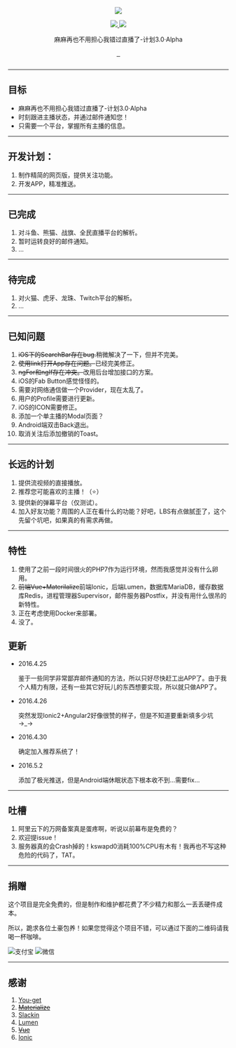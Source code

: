 <p align="center">
  <a href="http://www.lhzbxx.top">
    <img src="http://7xsz4e.com2.z0.glb.clouddn.com/logo.png">
  </a>
</p>
<p align="center">
  <a href="https://gitter.im/lhzbxx/Follow3?utm_source=badge&utm_medium=badge&utm_campaign=pr-badge&utm_content=badge">
    <img src="https://badges.gitter.im/lhzbxx/follow3.svg">
  </a>
  <a href="https://follow3-slackin.herokuapp.com/">
    <img src="https://follow3-slackin.herokuapp.com/badge.svg">
  </a>
</p>
<p align="center">麻麻再也不用担心我错过直播了-计划3.0·Alpha</p>
<p align="center">
  <a href="https://github.com/lhzbxx/Follow3/issues">
    <img src="https://img.shields.io/github/issues/lhzbxx/follow3.svg" alt="">
  </a>
  <a href="https://github.com/lhzbxx/Follow3/releases">
    <img src="https://img.shields.io/github/release/lhzbxx/follow3.svg" alt="">
  </a>
  <a href="https://github.com/lhzbxx/Follow3/releases">
    <img src="https://img.shields.io/github/downloads/lhzbxx/follow3/total.svg" alt="">
  </a>
</p>
<p align="center">
  <a href="http://www.wtfpl.net/">
    <img src="http://www.wtfpl.net/wp-content/uploads/2012/12/wtfpl-badge-1.png" alt="">
  </a>
</p>

---
## 目标

+ 麻麻再也不用担心我错过直播了-计划3.0·Alpha
+ 时刻跟进主播状态，并通过邮件通知您！
+ 只需要一个平台，掌握所有主播的信息。

---

## 开发计划：

1. 制作精简的网页版，提供关注功能。
2. 开发APP，精准推送。

---

## 已完成

1. 对斗鱼、熊猫、战旗、全民直播平台的解析。
2. 暂时运转良好的邮件通知。
3. ...

---

## 待完成

1. 对火猫、虎牙、龙珠、Twitch平台的解析。
2. ...

---

## 已知问题

1. <del>iOS下的SearchBar存在bug.</del>稍微解决了一下，但并不完美。
2. <del>使用link打开App存在问题。</del>已经完美修正。
3. <del>ngFor和ngIf存在冲突。</del>改用后台增加接口的方案。
4. iOS的Fab Button感觉怪怪的。
5. 需要对网络通信做一个Provider，现在太乱了。
6. 用户的Profile需要进行更新。
7. iOS的ICON需要修正。
8. 添加一个单主播的Modal页面？
9. Android端双击Back退出。
10. 取消关注后添加撤销的Toast。

---

## 长远的计划

1. 提供流视频的直接播放。
2. 推荐您可能喜欢的主播！（⭐️）
3. 提供新的弹幕平台（仅测试）。
4. 加入好友功能？周围的人正在看什么的功能？好吧，LBS有点做腻歪了，这个先留个坑吧，如果真的有需求再做。

---

## 特性

1. 使用了之前一段时间很火的PHP7作为运行环境，然而我感觉并没有什么卵用。
2. <del>前端Vue+Materilalize</del>前端Ionic，后端Lumen，数据库MariaDB，缓存数据库Redis，进程管理器Supervisor，邮件服务器Postfix，并没有用什么很吊的新特性。
3. 正在考虑使用Docker来部署。
4. 没了。

## 更新

* 2016.4.25

    鉴于一些同学非常鄙弃邮件通知的方法，所以只好尽快赶工出APP了。由于我个人精力有限，还有一些其它好玩儿的东西想要实现，所以就只做APP了。

* 2016.4.26

	突然发现Ionic2+Angular2好像很赞的样子，但是不知道要重新填多少坑 →_→
	
* 2016.4.30

	确定加入推荐系统了！
	
* 2016.5.2

	添加了极光推送，但是Android端休眠状态下根本收不到...需要fix...


---

## 吐槽

1. 阿里云下的万网备案真是蛋疼啊，听说以前幕布是免费的？
2. 欢迎提issue！
3. 服务器真的会Crash掉的！kswapd0消耗100%CPU有木有！我再也不写这种危险的代码了，TAT。

---

## 捐赠

这个项目是完全免费的，但是制作和维护都花费了不少精力和那么一丢丢硬件成本。

所以，跪求各位土豪包养！如果您觉得这个项目不错，可以通过下面的二维码请我喝一杯咖啡。

![支付宝](http://7xsz4e.com2.z0.glb.clouddn.com/alipay_10.jpg?imageView/2/w/250)
![微信](http://7xsz4e.com2.z0.glb.clouddn.com/weixin_10.jpg?imageView/2/w/250)

---

## 感谢

1. [You-get](https://github.com/soimort/you-get)
2. <del>[Materialize](https://github.com/Dogfalo/materialize)</del>
3. [Slackin](https://github.com/rauchg/slackin)
4. [Lumen](https://github.com/laravel/lumen)
5. <del>[Vue](https://github.com/vuejs/vue)</del>
6. [Ionic](https://github.com/driftyco/ionic)
